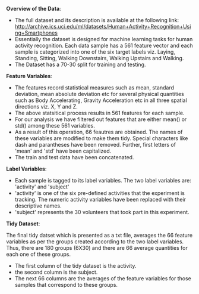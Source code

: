 **Overview of the Data**:

- The full dataset and its description is available at the following link: http://archive.ics.uci.edu/ml/datasets/Human+Activity+Recognition+Using+Smartphones
- Essentially the dataset is designed for machine learning tasks for human activity recognition. Each data sample has a 561 feature vector and each sample is categorized into one of the six target labels viz. Laying, Standing, Sitting, Walking Downstairs, Walking Upstairs and Walking.
- The Dataset has a 70-30 split for training and testing.

**Feature Variables**:

- The features record statistical measures such as mean, standard deviation, mean absolute deviation etc for several physical quantities such as Body Accelerating, Gravity Acceleration etc in all three spatial directions viz. X, Y and Z.
- The above statsitical process results in 561 features for each sample.
- For our analysis we have filtered out features that are either mean() or std() among these 561 variables.
- As a result of this operation, 66 feautres are obtained. The names of these variables are modified to make them tidy. Special characters like dash and parantheses have been removed. Further, first letters of 'mean' and 'std' have been capitalized.
- The train and test data have been concatenated.

**Label Variables**:

- Each sample is tagged to its label variables. The two label variables are: 'activity' and 'subject'
- 'activity' is one of the six pre-defined activities that the experiment is tracking. The numeric activity variables have been replaced with their descriptive names.
- 'subject' represents the 30 volunteers that took part in this experiment.

**Tidy Dataset**:

The final tidy datset which is presented as a txt file, averages the 66 feature variables as per the groups created according to the two label variables. Thus, there are 180 groups (6X30) and there are 66 average quantities for each one of these groups.
  
 - The first column of the tidy dataset is the activity.
 - the second column is the subject.
 - The next 66 columns are the averages of the feature variables for those samples that correspond to these groups.

